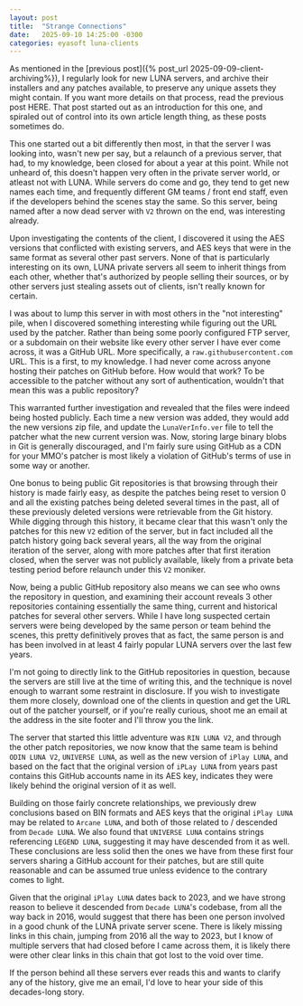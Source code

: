 ```yaml
---
layout: post
title:  "Strange Connections"
date:   2025-09-10 14:25:00 -0300
categories: eyasoft luna-clients
---
```

As mentioned in the [previous post]({% post_url 2025-09-09-client-archiving%}), I regularly look for new LUNA servers, and archive their installers and any patches available, to preserve any unique assets they might contain. If you want more details on that process, read the previous post HERE. That post started out as an introduction for this one, and spiraled out of control into its own article length thing, as these posts sometimes do.

This one started out a bit differently then most, in that the server I was looking into, wasn't new per say, but a relaunch of a previous server, that had, to my knowledge, been closed for about a year at this point. While not unheard of, this doesn't happen very often in the private server world, or atleast not with LUNA. While servers do come and go, they tend to get new names each time, and frequently different GM teams / front end staff, even if the developers behind the scenes stay the same. So this server, being named after a now dead server with `V2` thrown on the end, was interesting already.

Upon investigating the contents of the client, I discovered it using the AES versions that conflicted with existing servers, and AES keys that were in the same format as several other past servers. None of that is particularly interesting on its own, LUNA private servers all seem to inherit things from each other, whether that's authorized by people selling their sources, or by other servers just stealing assets out of clients, isn't really known for certain.

I was about to lump this server in with most others in the "not interesting" pile, when I discovered something interesting while figuring out the URL used by the patcher. Rather than being some poorly configured FTP server, or a subdomain on their website like every other server I have ever come across, it was a GitHub URL. More specifically, a `raw.githubusercontent.com` URL. This is a first, to my knowledge. I had never come across anyone hosting their patches on GitHub before. How would that work? To be accessible to the patcher without any sort of authentication, wouldn't that mean this was a public repository?

This warranted further investigation and revealed that the files were indeed being hosted publicly. Each time a new version was added, they would add the new versions zip file, and update the `LunaVerInfo.ver` file to tell the patcher what the new current version was. Now, storing large binary blobs in Git is generally discouraged, and I'm fairly sure using GitHub as a CDN for your MMO's patcher is most likely a violation of GitHub's terms of use in some way or another.

One bonus to being public Git repositories is that browsing through their history is made fairly easy, as despite the patches being reset to version 0 and all the existing patches being deleted several times in the past, all of these previously deleted versions were retrievable from the Git history. While digging through this history, it became clear that this wasn't only the patches for this new `V2` edition of the server, but in fact included all the patch history going back several years, all the way from the original iteration of the server, along with more patches after that first iteration closed, when the server was not publicly available, likely from a private beta testing period before relaunch under this `V2` moniker.

Now, being a public GitHub repository also means we can see who owns the repository in question, and examining their account reveals 3 other repositories containing essentially the same thing, current and historical patches for several other servers. While I have long suspected certain servers were being developed by the same person or team behind the scenes, this pretty definitively proves that as fact, the same person is and has been involved in at least 4 fairly popular LUNA servers over the last few years.

I'm not going to directly link to the GitHub repositories in question, because the servers are still live at the time of writing this, and the technique is novel enough to warrant some restraint in disclosure. If you wish to investigate them more closely, download one of the clients in question and get the URL out of the patcher yourself, or if you're really curious, shoot me an email at the address in the site footer and I'll throw you the link.

The server that started this little adventure was `RIN LUNA V2`, and through the other patch repositories, we now know that the same team is behind `ODIN LUNA V2`, `UNIVERSE LUNA`, as well as the new version of `iPlay LUNA`, and based on the fact that the original version of `iPLay LUNA` from years past contains this GitHub accounts name in its AES key, indicates they were likely behind the original version of it as well.

Building on those fairly concrete relationships, we previously drew conclusions based on BIN formats and AES keys that the original `iPlay LUNA` may be related to `Arcane LUNA`, and both of those related to / descended from `Decade LUNA`. We also found that `UNIVERSE LUNA` contains strings referencing `LEGEND LUNA`, suggesting it may have descended from it as well. These conclusions are less solid then the ones we have from these first four servers sharing a GitHub account for their patches, but are still quite reasonable and can be assumed true unless evidence to the contrary comes to light.

Given that the original `iPlay LUNA` dates back to 2023, and we have strong reason to believe it descended from `Decade LUNA`'s codebase, from all the way back in 2016, would suggest that there has been one person involved in a good chunk of the LUNA private server scene. There is likely missing links in this chain, jumping from 2016 all the way to 2023, but I know of multiple servers that had closed before I came across them, it is likely there were other clear links in this chain that got lost to the void over time.

If the person behind all these servers ever reads this and wants to clarify any of the history, give me an email, I'd love to hear your side of this decades-long story.